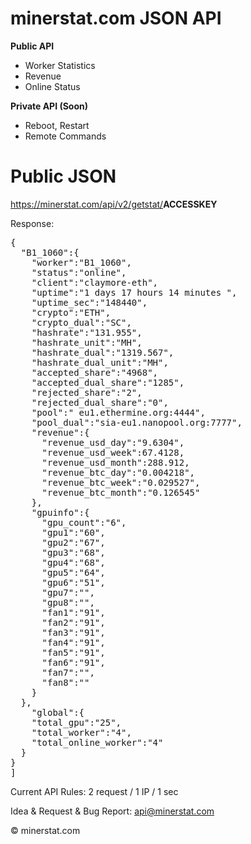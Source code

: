# minerstat.com JSON API

<b>Public API</b>

- Worker Statistics
- Revenue
- Online Status

<b>Private API (Soon)</b>

- Reboot, Restart
- Remote Commands

# Public JSON

https://minerstat.com/api/v2/getstat/<b>ACCESSKEY</b>

Response:

<pre>
{  
  "B1_1060":{  
    "worker":"B1_1060",
    "status":"online",
    "client":"claymore-eth",
    "uptime":"1 days 17 hours 14 minutes ",
    "uptime_sec":"148440",
    "crypto":"ETH",
    "crypto_dual":"SC",
    "hashrate":"131.955",
    "hashrate_unit":"MH",
    "hashrate_dual":"1319.567",
    "hashrate_dual_unit":"MH",
    "accepted_share":"4968",
    "accepted_dual_share":"1285",
    "rejected_share":"2",
    "rejected_dual_share":"0",
    "pool":" eu1.ethermine.org:4444",
    "pool_dual":"sia-eu1.nanopool.org:7777",
    "revenue":{  
      "revenue_usd_day":"9.6304",
      "revenue_usd_week":67.4128,
      "revenue_usd_month":288.912,
      "revenue_btc_day":"0.004218",
      "revenue_btc_week":"0.029527",
      "revenue_btc_month":"0.126545"
    },
    "gpuinfo":{  
      "gpu_count":"6",
      "gpu1":"60",
      "gpu2":"67",
      "gpu3":"68",
      "gpu4":"68",
      "gpu5":"64",
      "gpu6":"51",
      "gpu7":"",
      "gpu8":"",
      "fan1":"91",
      "fan2":"91",
      "fan3":"91",
      "fan4":"91",
      "fan5":"91",
      "fan6":"91",
      "fan7":"",
      "fan8":""
    }
  },
    "global":{  
    "total_gpu":"25",
    "total_worker":"4",
    "total_online_worker":"4"
  }
}
]
</pre>

Current API Rules: 2 request / 1 IP / 1 sec

Idea & Request & Bug Report: api@minerstat.com

© minerstat.com
